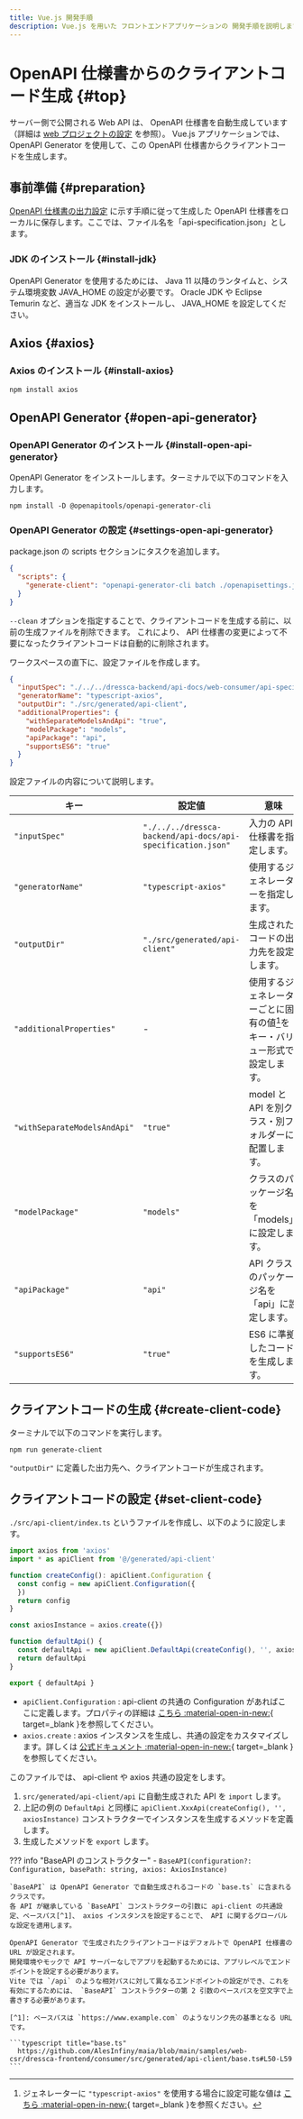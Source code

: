 ```yaml
---
title: Vue.js 開発手順
description: Vue.js を用いた フロントエンドアプリケーションの 開発手順を説明します。
---
```


# OpenAPI 仕様書からのクライアントコード生成 {#top}

サーバー側で公開される Web API は、 OpenAPI 仕様書を自動生成しています（詳細は [web プロジェクトの設定](../java/sub-project-settings/web-project-settings.md) を参照）。 Vue.js アプリケーションでは、 OpenAPI Generator を使用して、この OpenAPI 仕様書からクライアントコードを生成します。

## 事前準備 {#preparation}

[OpenAPI 仕様書の出力設定](../java/sub-project-settings/web-project-settings.md#open-api-specification-output-configuration) に示す手順に従って生成した OpenAPI 仕様書をローカルに保存します。ここでは、ファイル名を「api-specification.json」とします。

### JDK のインストール {#install-jdk}

OpenAPI Generator を使用するためには、 Java 11 以降のランタイムと、システム環境変数 JAVA_HOME の設定が必要です。 Oracle JDK や Eclipse Temurin など、適当な JDK をインストールし、 JAVA_HOME を設定してください。

## Axios {#axios}

### Axios のインストール {#install-axios}

```shell
npm install axios
```

## OpenAPI Generator {#open-api-generator}

### OpenAPI Generator のインストール {#install-open-api-generator}

OpenAPI Generator をインストールします。ターミナルで以下のコマンドを入力します。

<!-- cspell:disable -->

```shell
npm install -D @openapitools/openapi-generator-cli
```

<!-- cspell:enable -->

### OpenAPI Generator の設定 {#settings-open-api-generator}

package.json の scripts セクションにタスクを追加します。

<!-- cspell:disable -->

```json title="package.json"
{
  "scripts": {
    "generate-client": "openapi-generator-cli batch ./openapisettings.json --clean"
  }
}
```

`--clean` オプションを指定することで、クライアントコードを生成する前に、以前の生成ファイルを削除できます。
これにより、 API 仕様書の変更によって不要になったクライアントコードは自動的に削除されます。

ワークスペースの直下に、設定ファイルを作成します。

```json title="openapisettings.json"
{
  "inputSpec": "./../../dressca-backend/api-docs/web-consumer/api-specification.json",
  "generatorName": "typescript-axios",
  "outputDir": "./src/generated/api-client",
  "additionalProperties": {
    "withSeparateModelsAndApi": "true",
    "modelPackage": "models",
    "apiPackage": "api",
    "supportsES6": "true"
  }
}
```

<!-- cspell:enable -->

設定ファイルの内容について説明します。

| キー                         | 設定値                                                      | 意味                                                |
| ---------------------------- | ----------------------------------------------------------- | --------------------------------------------------- |
| `"inputSpec"`                | `"./../../dressca-backend/api-docs/api-specification.json"` | 入力の API 仕様書を指定します。                     |
| `"generatorName"`            | `"typescript-axios"`                                        | 使用するジェネレーターを指定します。                |
| `"outputDir"`                | `"./src/generated/api-client"`                              | 生成されたコードの出力先を設定します。              |
| `"additionalProperties"`     | -                                                           | 使用するジェネレーターごとに固有の値[^2]をキー・バリュー形式で設定します。|
| `"withSeparateModelsAndApi"` | `"true"`                                                    | model と API を別クラス・別フォルダーに配置します。 |
| `"modelPackage"`             | `"models"`                                                  | クラスのパッケージ名を「models」に設定します。      |
| `"apiPackage"`               | `"api"`                                                     | API クラスのパッケージ名を「api」に設定します。     |
| `"supportsES6"`              | `"true"`                                                    | ES6 に準拠したコードを生成します。                  |

## クライアントコードの生成 {#create-client-code}

ターミナルで以下のコマンドを実行します。

```shell
npm run generate-client
```

`"outputDir"` に定義した出力先へ、クライアントコードが生成されます。

## クライアントコードの設定 {#set-client-code}

`./src/api-client/index.ts` というファイルを作成し、以下のように設定します。

```typescript title="index.ts"
import axios from 'axios'
import * as apiClient from '@/generated/api-client'

function createConfig(): apiClient.Configuration {
  const config = new apiClient.Configuration({
  })
  return config
}

const axiosInstance = axios.create({})

function defaultApi() {
  const defaultApi = new apiClient.DefaultApi(createConfig(), '', axiosInstance)
  return defaultApi
}

export { defaultApi }
```

- `apiClient.Configuration` : api-client の共通の Configuration があればここに定義します。プロパティの詳細は [こちら :material-open-in-new:](https://github.com/OpenAPITools/openapi-generator/blob/master/modules/openapi-generator/src/main/resources/typescript-axios/configuration.mustache){ target=_blank }を参照してください。
- `axios.create` : axios インスタンスを生成し、共通の設定をカスタマイズします。詳しくは [公式ドキュメント :material-open-in-new:](https://github.com/axios/axios#request-config){ target=_blank }を参照してください。

このファイルでは、 api-client や axios 共通の設定をします。

1. `src/generated/api-client/api` に自動生成された API を `import` します。
1. 上記の例の `DefaultApi` と同様に `apiClient.XxxApi(createConfig(), '', axiosInstance)` コンストラクターでインスタンスを生成するメソッドを定義します。
1. 生成したメソッドを `export` します。

??? info "BaseAPI のコンストラクター"
    - `BaseAPI(configuration?: Configuration, basePath: string, axios: AxiosInstance)`

    `BaseAPI` は OpenAPI Generator で自動生成されるコードの `base.ts` に含まれるクラスです。
    各 API が継承している `BaseAPI` コンストラクターの引数に api-client の共通設定、ベースパス[^1]、 axios インスタンスを設定することで、 API に関するグローバルな設定を適用します。

    OpenAPI Generator で生成されたクライアントコードはデフォルトで OpenAPI 仕様書の URL が設定されます。
    開発環境やモックで API サーバーなしでアプリを起動するためには、アプリレベルでエンドポイントを設定する必要があります。
    Vite では `/api` のような相対パスに対して異なるエンドポイントの設定ができ、これを有効にするためには、 `BaseAPI` コンストラクターの第 2 引数のベースパスを空文字で上書きする必要があります。

    [^1]: ベースパスは `https://www.example.com` のようなリンク先の基準となる URL です。

    ```typescript title="base.ts"
      https://github.com/AlesInfiny/maia/blob/main/samples/web-csr/dressca-frontend/consumer/src/generated/api-client/base.ts#L50-L59
    ```

[^2]: ジェネレーターに `"typescript-axios"` を使用する場合に設定可能な値は [こちら :material-open-in-new:](https://openapi-generator.tech/docs/generators/typescript-axios){ target=_blank }を参照ください。
